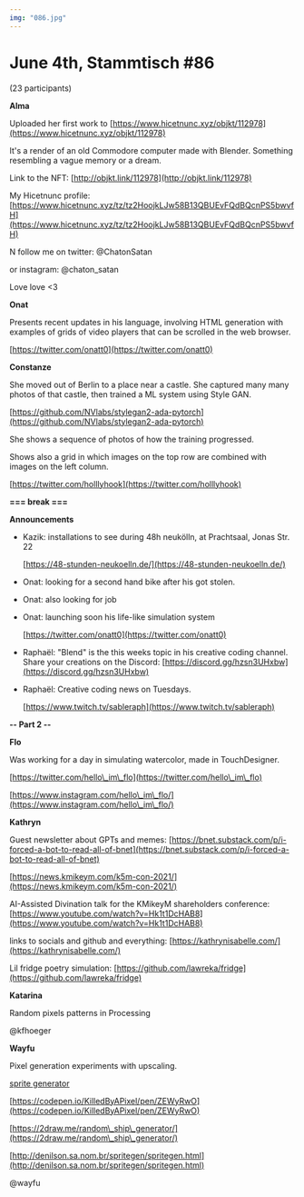 ```yaml
---
img: "086.jpg"
---
```


# **June 4th, Stammtisch #86**


(23 participants)



**Alma**

Uploaded her first work to [https://www.hicetnunc.xyz/objkt/112978](https://www.hicetnunc.xyz/objkt/112978)

It's a render of an old Commodore computer made with Blender. Something resembling a vague memory or a dream.



Link to the NFT: [http://objkt.link/112978](http://objkt.link/112978)

My Hicetnunc profile: [https://www.hicetnunc.xyz/tz/tz2HoojkLJw58B13QBUEvFQdBQcnPS5bwvfH](https://www.hicetnunc.xyz/tz/tz2HoojkLJw58B13QBUEvFQdBQcnPS5bwvfH)

N follow me on twitter: @ChatonSatan

or instagram: @chaton\_satan

Love love <3



**Onat**

Presents recent updates in his language, involving HTML generation with examples of grids of video players that can be scrolled in the web browser.



[https://twitter.com/onatt0](https://twitter.com/onatt0)



**Constanze**

She moved out of Berlin to a place near a castle. She captured many many photos of that castle, then trained a ML system using Style GAN.

[https://github.com/NVlabs/stylegan2-ada-pytorch](https://github.com/NVlabs/stylegan2-ada-pytorch)

She shows a sequence of photos of how the training progressed.



Shows also a grid in which images on the top row are combined with images on the left column.



[https://twitter.com/holllyhook](https://twitter.com/holllyhook)



**=== break ===**



**Announcements**



- Kazik: installations to see during 48h neukölln, at Prachtsaal, Jonas Str. 22 

  [https://48-stunden-neukoelln.de/](https://48-stunden-neukoelln.de/)

- Onat: looking for a second hand bike after his got stolen.

- Onat: also looking for job

- Onat: launching soon his life-like simulation system

  [https://twitter.com/onatt0](https://twitter.com/onatt0)

- Raphaël: "Blend" is the this weeks topic in his creative coding channel. Share your creations on the Discord: [https://discord.gg/hzsn3UHxbw](https://discord.gg/hzsn3UHxbw)

- Raphaël: Creative coding news on Tuesdays.

  [https://www.twitch.tv/sableraph](https://www.twitch.tv/sableraph)



**-- Part 2 --**



**Flo**

Was working for a day in simulating watercolor, made in TouchDesigner.



[https://twitter.com/hello\_im\_flo](https://twitter.com/hello\_im\_flo)

[https://www.instagram.com/hello\_im\_flo/](https://www.instagram.com/hello\_im\_flo/)





**Kathryn**



Guest newsletter about GPTs and memes: [https://bnet.substack.com/p/i-forced-a-bot-to-read-all-of-bnet](https://bnet.substack.com/p/i-forced-a-bot-to-read-all-of-bnet)

[https://news.kmikeym.com/k5m-con-2021/](https://news.kmikeym.com/k5m-con-2021/)



AI-Assisted Divination talk for the KMikeyM shareholders conference: [https://www.youtube.com/watch?v=Hk1t1DcHAB8](https://www.youtube.com/watch?v=Hk1t1DcHAB8)



links to socials and github and everything: [https://kathrynisabelle.com/](https://kathrynisabelle.com/)



Lil fridge poetry simulation: [https://github.com/lawreka/fridge](https://github.com/lawreka/fridge)



**Katarina**

Random pixels patterns in Processing

@kfhoeger



**Wayfu**

Pixel generation experiments with upscaling.



[sprite generator](http://img.uninhabitant.com/spritegen.html?controls=false\&controls=true\&autorandomize=false\&pal=arne\&colours=16\&bg=0\&size=32\&spacing=4\&tiles=10\&zoom=1\&scaler0=scale2x\&scaler1=scale2x\&advanced=false\&advanced=true\&seed=1489565581529\&autoreseed=false\&autoreseed=true\&falloff=linear\&probmin=0\&probmax=1\&bias=0.45\&gain=0.8\&mirrorh=0.75\&mirrorv=0.15\&despeckle=1\&despur=1)



[https://codepen.io/KilledByAPixel/pen/ZEWyRwO](https://codepen.io/KilledByAPixel/pen/ZEWyRwO)



[https://2draw.me/random\_ship\_generator/](https://2draw.me/random\_ship\_generator/)



[http://denilson.sa.nom.br/spritegen/spritegen.html](http://denilson.sa.nom.br/spritegen/spritegen.html)



@wayfu

